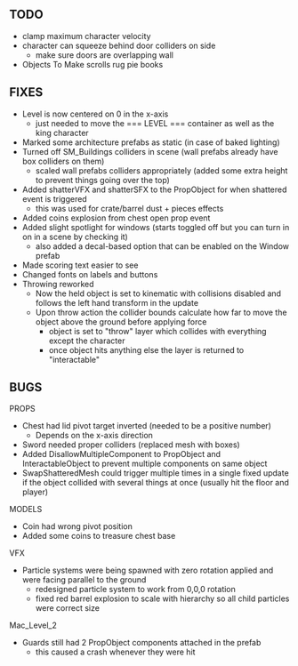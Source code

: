 TODO
----------------
 - clamp maximum character velocity
 - character can squeeze behind door colliders on side
	- make sure doors are overlapping wall
 - Objects To Make
        scrolls
        rug
        pie
        books    

FIXES
------------
 - Level is now centered on 0 in the x-axis
	- just needed to move the === LEVEL === container as well as the king character
 - Marked some architecture prefabs as static (in case of baked lighting)
 - Turned off SM_Buildings colliders in scene (wall prefabs already have box colliders on them)
	- scaled wall prefabs colliders appropriately (added some extra height to prevent things going over the top)
 - Added shatterVFX and shatterSFX to the PropObject for when shattered event is triggered
	- this was used for crate/barrel dust + pieces effects
 - Added coins explosion from chest open prop event
 - Added slight spotlight for windows (starts toggled off but you can turn in on in a scene by checking it)
	- also added a decal-based option that can be enabled on the Window prefab
 - Made scoring text easier to see
 - Changed fonts on labels and buttons
 - Throwing reworked
	- Now the held object is set to kinematic with collisions disabled and follows the left hand transform in the update
	- Upon throw action the collider bounds calculate how far to move the object above the ground before applying force
		- object is set to "throw" layer which collides with everything except the character
		- once object hits anything else the layer is returned to "interactable"

BUGS
------------

PROPS
 - Chest had lid pivot target inverted (needed to be a positive number)
	- Depends on the x-axis direction
 - Sword needed proper colliders (replaced mesh with boxes)
 - Added DisallowMultipleComponent to PropObject and InteractableObject to prevent multiple components on same object
 - SwapShatteredMesh could trigger multiple times in a single fixed update if the object collided with several things at once (usually hit the floor and player)
 
MODELS
 - Coin had wrong pivot position
 - Added some coins to treasure chest base

VFX
 - Particle systems were being spawned with zero rotation applied and were facing parallel to the ground
	- redesigned particle system to work from 0,0,0 rotation
	- fixed red barrel explosion to scale with hierarchy so all child particles were correct size

Mac_Level_2
 - Guards still had 2 PropObject components attached in the prefab
	- this caused a crash whenever they were hit